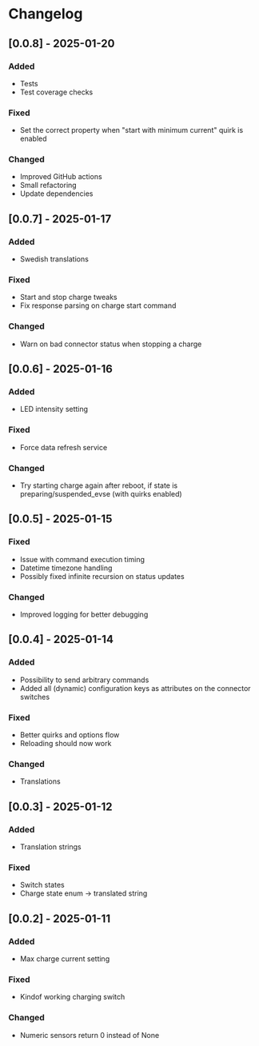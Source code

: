 # Changelog

## [0.0.8] - 2025-01-20

### Added

- Tests
- Test coverage checks

### Fixed

- Set the correct property when "start with minimum current" quirk is enabled

### Changed

- Improved GitHub actions
- Small refactoring
- Update dependencies

## [0.0.7] - 2025-01-17

### Added

- Swedish translations

### Fixed

- Start and stop charge tweaks
- Fix response parsing on charge start command

### Changed

- Warn on bad connector status when stopping a charge

## [0.0.6] - 2025-01-16

### Added

- LED intensity setting

### Fixed

- Force data refresh service

### Changed

- Try starting charge again after reboot, if state is preparing/suspended_evse (with quirks enabled)

## [0.0.5] - 2025-01-15

### Fixed

- Issue with command execution timing
- Datetime timezone handling
- Possibly fixed infinite recursion on status updates

### Changed

- Improved logging for better debugging

## [0.0.4] - 2025-01-14

### Added

- Possibility to send arbitrary commands
- Added all (dynamic) configuration keys as attributes on the connector switches

### Fixed

- Better quirks and options flow
- Reloading should now work

### Changed

- Translations

## [0.0.3] - 2025-01-12

### Added

- Translation strings

### Fixed

- Switch states
- Charge state enum -> translated string

## [0.0.2] - 2025-01-11

### Added

- Max charge current setting

### Fixed

- Kindof working charging switch

### Changed

- Numeric sensors return 0 instead of None
